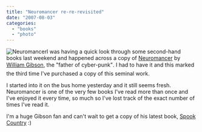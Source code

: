 ```yaml
---
title: "Neuromancer re-re-revisited"
date: "2007-08-03"
categories: 
  - "books"
  - "photo"
---
```


![Neuromancer](/wp-content/uploads/2007/08/neuromancer.jpg)I was having a quick look through some second-hand books last weekend and happened across a copy of [Neuromancer](http://en.wikipedia.org/wiki/Neuromancer) by [William Gibson](http://www.williamgibsonbooks.com/), the "father of cyber-punk". I had to have it and this marked the third time I've purchased a copy of this seminal work.

I started into it on the bus home yesterday and it still seems fresh. Neuromancer is one of the very few books I've read more than once and I've enjoyed it every time, so much so I've lost track of the exact number of times I've read it.

I'm a huge Gibson fan and can't wait to get a copy of his latest book, [Spook Country](http://www.amazon.co.uk/dp/0670914940?tag=sickbiscuitco-21) :)
